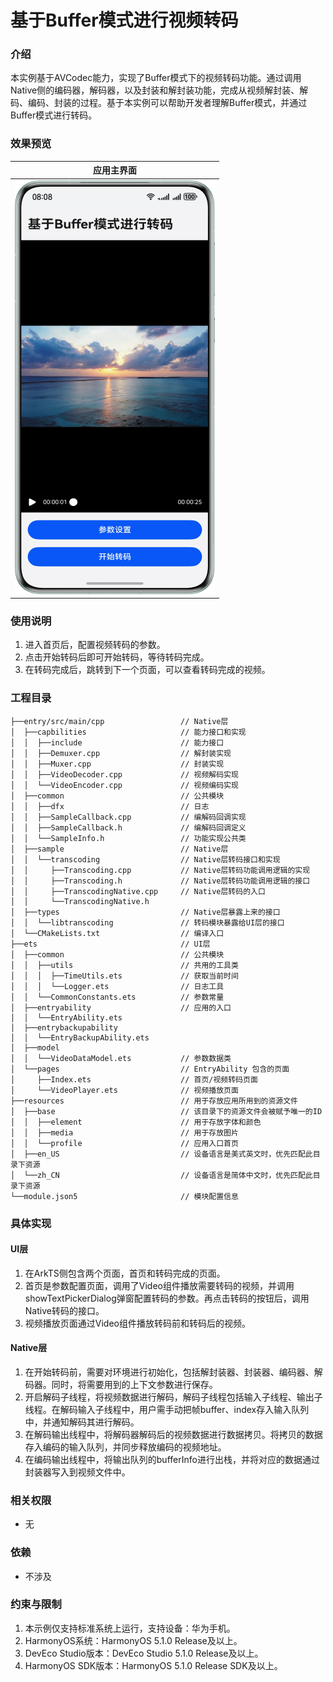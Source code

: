 # 基于Buffer模式进行视频转码

### 介绍
本实例基于AVCodec能力，实现了Buffer模式下的视频转码功能。通过调用Native侧的编码器，解码器，以及封装和解封装功能，完成从视频解封装、解码、编码、封装的过程。基于本实例可以帮助开发者理解Buffer模式，并通过Buffer模式进行转码。

### 效果预览
| 应用主界面                                                      |
|------------------------------------------------------------|
| ![AVCodec_Index.png](screenshots/device/AVCodec_Index.png) |

### 使用说明
1. 进入首页后，配置视频转码的参数。
2. 点击开始转码后即可开始转码，等待转码完成。
3. 在转码完成后，跳转到下一个页面，可以查看转码完成的视频。

### 工程目录

```       
├──entry/src/main/cpp                 // Native层
│  ├──capbilities                     // 能力接口和实现
│  │  ├──include                      // 能力接口
│  │  ├──Demuxer.cpp                  // 解封装实现
│  │  ├──Muxer.cpp                    // 封装实现
│  │  ├──VideoDecoder.cpp             // 视频解码实现
│  │  └──VideoEncoder.cpp             // 视频编码实现
│  ├──common                          // 公共模块
│  │  ├──dfx                          // 日志
│  │  ├──SampleCallback.cpp           // 编解码回调实现   
│  │  ├──SampleCallback.h             // 编解码回调定义
│  │  └──SampleInfo.h                 // 功能实现公共类  
│  ├──sample                          // Native层
│  │  └──transcoding                  // Native层转码接口和实现
│  │     ├──Transcoding.cpp           // Native层转码功能调用逻辑的实现
│  │     ├──Transcoding.h             // Native层转码功能调用逻辑的接口
│  │     ├──TranscodingNative.cpp     // Native层转码的入口
│  │     └──TranscodingNative.h         
│  ├──types                           // Native层暴露上来的接口
│  │  └──libtranscoding               // 转码模块暴露给UI层的接口
│  └──CMakeLists.txt                  // 编译入口       
├──ets                                // UI层
│  ├──common                          // 公共模块
│  │  ├──utils                        // 共用的工具类
│  │  │  ├──TimeUtils.ets             // 获取当前时间
│  │  │  └──Logger.ets                // 日志工具
│  │  └──CommonConstants.ets          // 参数常量
│  ├──entryability                    // 应用的入口
│  │  └──EntryAbility.ets            
│  ├──entrybackupability            
│  │  └──EntryBackupAbility.ets   
│  ├──model            
│  │  └──VideoDataModel.ets           // 参数数据类  
│  └──pages                           // EntryAbility 包含的页面
│     ├──Index.ets                    // 首页/视频转码页面
│     └──VideoPlayer.ets              // 视频播放页面
├──resources                          // 用于存放应用所用到的资源文件
│  ├──base                            // 该目录下的资源文件会被赋予唯一的ID
│  │  ├──element                      // 用于存放字体和颜色 
│  │  ├──media                        // 用于存放图片
│  │  └──profile                      // 应用入口首页
│  ├──en_US                           // 设备语言是美式英文时，优先匹配此目录下资源
│  └──zh_CN                           // 设备语言是简体中文时，优先匹配此目录下资源
└──module.json5                       // 模块配置信息
```

### 具体实现

#### UI层
1. 在ArkTS侧包含两个页面，首页和转码完成的页面。
2. 首页是参数配置页面，调用了Video组件播放需要转码的视频，并调用showTextPickerDialog弹窗配置转码的参数。再点击转码的按钮后，调用Native转码的接口。
3. 视频播放页面通过Video组件播放转码前和转码后的视频。

#### Native层
1. 在开始转码前，需要对环境进行初始化，包括解封装器、封装器、编码器、解码器。同时，将需要用到的上下文参数进行保存。
2. 开启解码子线程，将视频数据进行解码，解码子线程包括输入子线程、输出子线程。在解码输入子线程中，用户需手动把帧buffer、index存入输入队列中，并通知解码其进行解码。
3. 在解码输出线程中，将解码器解码后的视频数据进行数据拷贝。将拷贝的数据存入编码的输入队列，并同步释放编码的视频地址。
4. 在编码输出线程中，将输出队列的bufferInfo进行出栈，并将对应的数据通过封装器写入到视频文件中。

### 相关权限

- 无

### 依赖

- 不涉及

### 约束与限制

1. 本示例仅支持标准系统上运行，支持设备：华为手机。
2. HarmonyOS系统：HarmonyOS 5.1.0 Release及以上。
3. DevEco Studio版本：DevEco Studio 5.1.0 Release及以上。
4. HarmonyOS SDK版本：HarmonyOS 5.1.0 Release SDK及以上。